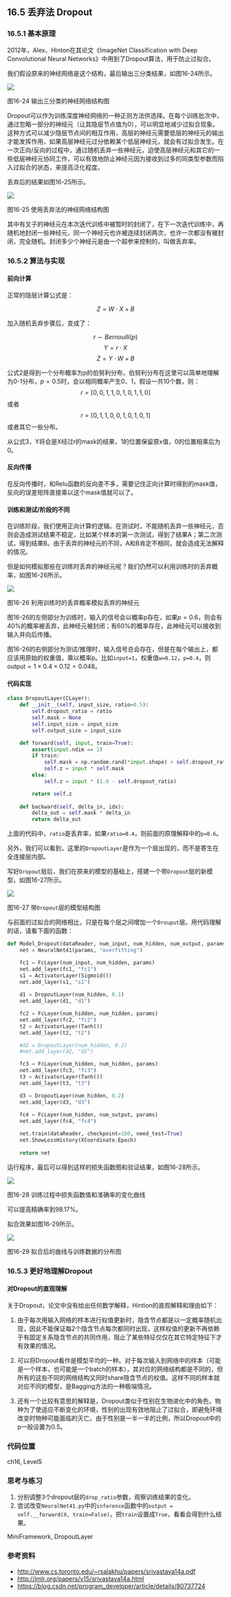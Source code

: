 <!--Copyright © Microsoft Corporation. All rights reserved.
  适用于[License](https://github.com/Microsoft/ai-edu/blob/master/LICENSE.md)版权许可-->

## 16.5 丢弃法 Dropout

### 16.5.1 基本原理

2012年，Alex、Hinton在其论文《ImageNet Classification with Deep Convolutional Neural Networks》中用到了Dropout算法，用于防止过拟合。

我们假设原来的神经网络是这个结构，最后输出三分类结果，如图16-24所示。

<img src="https://aiedugithub4a2.blob.core.windows.net/a2-images/Images/16/dropout_before.png" />

图16-24 输出三分类的神经网络结构图

Dropout可以作为训练深度神经网络的一种正则方法供选择。在每个训练批次中，通过忽略一部分的神经元（让其隐层节点值为0），可以明显地减少过拟合现象。这种方式可以减少隐层节点间的相互作用，高层的神经元需要低层的神经元的输出才能发挥作用，如果高层神经元过分依赖某个低层神经元，就会有过拟合发生。在一次正向/反向的过程中，通过随机丢弃一些神经元，迫使高层神经元和其它的一些低层神经元协同工作，可以有效地防止神经元因为接收到过多的同类型参数而陷入过拟合的状态，来提高泛化程度。

丢弃后的结果如图16-25所示。

<img src="https://aiedugithub4a2.blob.core.windows.net/a2-images/Images/16/dropout_after.png" />

图16-25 使用丢弃法的神经网络结构图

其中有叉子的神经元在本次迭代训练中被暂时的封闭了，在下一次迭代训练中，再随机地封闭一些神经元，同一个神经元也许被连续封闭两次，也许一次都没有被封闭，完全随机。封闭多少个神经元是由一个超参来控制的，叫做丢弃率。

### 16.5.2 算法与实现

#### 前向计算

正常的隐层计算公式是：

$$
Z = W \cdot X + B \tag{1}
$$

加入随机丢弃步骤后，变成了：

$$
r \sim Bernoulli(p) \tag{2}
$$
$$Y = r \cdot X \tag{3}$$
$$Z = Y \cdot W + B \tag{4}
$$

公式2是得到一个分布概率为p的伯努利分布，伯努利分布在这里可以简单地理解为0-1分布，$p=0.5$时，会以相同概率产生0、1，假设一共10个数，则：
$$
r=[0,0,1,1,0,1,0,1,1,0]
$$
或者
$$
r=[0,1,1,0,0,1,0,1,0,1]
$$
或者其它一些分布。

从公式3，Y将会是X经过r的mask的结果，1的位置保留原x值，0的位置相乘后为0。

#### 反向传播

在反向传播时，和Relu函数的反向差不多，需要记住正向计算时得到的mask值，反向的误差矩阵直接乘以这个mask值就可以了。

#### 训练和测试/阶段的不同

在训练阶段，我们使用正向计算的逻辑。在测试时，不能随机丢弃一些神经元，否则会造成测试结果不稳定，比如某个样本的第一次测试，得到了结果A；第二次测试，得到结果B。由于丢弃的神经元的不同，A和B肯定不相同，就会造成无法解释的情况。

但是如何模拟那些在训练时丢弃的神经元呢？我们仍然可以利用训练时的丢弃概率，如图16-26所示。

<img src="https://aiedugithub4a2.blob.core.windows.net/a2-images/Images/16/dropout_neuron.png" />

图16-26 利用训练时的丢弃概率模拟丢弃的神经元

图16-26的左侧部分为训练时，输入的信号会以概率p存在，如果$p=0.6$，则会有40%的概率被丢弃，此神经元被封闭；有60%的概率存在，此神经元可以接收到输入并向后传播。

图16-26的右侧部分为测试/推理时，输入信号总会存在，但是在每个输出上，都应该用原始的权重值，乘以概率p。比如`input=1`，权重值`w=0.12`，`p=0.4`，则output$=1 \times 0.4 \times 0.12=0.048$。

#### 代码实现

```Python
class DropoutLayer(CLayer):
    def __init__(self, input_size, ratio=0.5):
        self.dropout_ratio = ratio
        self.mask = None
        self.input_size = input_size
        self.output_size = input_size

    def forward(self, input, train=True):
        assert(input.ndim == 2)
        if train:
            self.mask = np.random.rand(*input.shape) > self.dropout_ratio
            self.z = input * self.mask
        else:
            self.z = input * (1.0 - self.dropout_ratio)

        return self.z
       
    def backward(self, delta_in, idx):
        delta_out = self.mask * delta_in
        return delta_out
```

上面的代码中，`ratio`是丢弃率，如果`ratio=0.4`，则前面的原理解释中的`p=0.6`。

另外，我们可以看到，这里的`DropoutLayer`是作为一个层出现的，而不是寄生在全连接层内部。

写好`Dropout`层后，我们在原来的模型的基础上，搭建一个带`Dropout`层的新模型，如图16-27所示。

<img src="https://aiedugithub4a2.blob.core.windows.net/a2-images/Images/16/dropout_net.png" />

图16-27 带`Dropout`层的模型结构图

与前面的过拟合的网络相比，只是在每个层之间增加一个`Drouput`层。用代码理解的话，请看下面的函数：

```Python
def Model_Dropout(dataReader, num_input, num_hidden, num_output, params):
    net = NeuralNet41(params, "overfitting")

    fc1 = FcLayer(num_input, num_hidden, params)
    net.add_layer(fc1, "fc1")
    s1 = ActivatorLayer(Sigmoid())
    net.add_layer(s1, "s1")
    
    d1 = DropoutLayer(num_hidden, 0.1)
    net.add_layer(d1, "d1")

    fc2 = FcLayer(num_hidden, num_hidden, params)
    net.add_layer(fc2, "fc2")
    t2 = ActivatorLayer(Tanh())
    net.add_layer(t2, "t2")

    #d2 = DropoutLayer(num_hidden, 0.2)
    #net.add_layer(d2, "d2")

    fc3 = FcLayer(num_hidden, num_hidden, params)
    net.add_layer(fc3, "fc3")
    t3 = ActivatorLayer(Tanh())
    net.add_layer(t3, "t3")

    d3 = DropoutLayer(num_hidden, 0.2)
    net.add_layer(d3, "d3")
    
    fc4 = FcLayer(num_hidden, num_output, params)
    net.add_layer(fc4, "fc4")

    net.train(dataReader, checkpoint=100, need_test=True)
    net.ShowLossHistory(XCoordinate.Epoch)
    
    return net
``` 

运行程序，最后可以得到这样的损失函数图和验证结果，如图16-28所示。

<img src="https://aiedugithub4a2.blob.core.windows.net/a2-images/Images/16/dropout_sin_loss.png" />

图16-28 训练过程中损失函数值和准确率的变化曲线

可以提高精确率到98.17%。

拟合效果如图16-29所示。

<img src="https://aiedugithub4a2.blob.core.windows.net/a2-images/Images/16/dropout_sin_result.png" ch="500" />

图16-29 拟合后的曲线与训练数据的分布图

### 16.5.3 更好地理解Dropout

#### 对Dropout的直观理解

关于Dropout，论文中没有给出任何数学解释，Hintion的直观解释和理由如下：

1. 由于每次用输入网络的样本进行权值更新时，隐含节点都是以一定概率随机出现，因此不能保证每2个隐含节点每次都同时出现，这样权值的更新不再依赖于有固定关系隐含节点的共同作用，阻止了某些特征仅仅在其它特定特征下才有效果的情况。

2. 可以将Dropout看作是模型平均的一种。对于每次输入到网络中的样本（可能是一个样本，也可能是一个batch的样本），其对应的网络结构都是不同的，但所有的这些不同的网络结构又同时share隐含节点的权值。这样不同的样本就对应不同的模型，是Bagging方法的一种极端情况。

3. 还有一个比较有意思的解释是，Dropout类似于性别在生物进化中的角色，物种为了使适应不断变化的环境，性别的出现有效地阻止了过拟合，即避免环境改变时物种可能面临的灭亡。由于性别是一半一半的比例，所以Dropout中的p一般设置为0.5。

### 代码位置

ch16, Level5

### 思考与练习

1. 分别调整3个dropout层的`drop_ratio`参数，观察训练结果的变化。
2. 尝试改变`NeuralNet41.py`中的`inference`函数中的`output = self.__forward(X, train=False)`，把`train`设置成`True`，看看会得到什么结果。

MiniFramework, DropoutLayer

### 参考资料

- http://www.cs.toronto.edu/~rsalakhu/papers/srivastava14a.pdf
- http://jmlr.org/papers/v15/srivastava14a.html
- https://blog.csdn.net/program_developer/article/details/80737724

